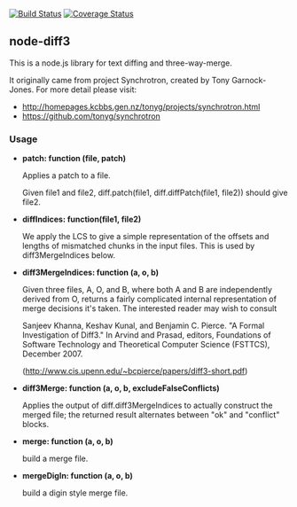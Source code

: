 [![Build Status](https://secure.travis-ci.org/bhousel/node-diff3.svg)](http://travis-ci.org/bhousel/node-diff3)
[![Coverage Status](https://coveralls.io/repos/github/bhousel/node-diff3/badge.svg?branch=master)](https://coveralls.io/github/bhousel/node-diff3?branch=master)

## node-diff3

This is a node.js library for text diffing and three-way-merge.

It originally came from project Synchrotron, created by Tony Garnock-Jones.
For more detail please visit:

- http://homepages.kcbbs.gen.nz/tonyg/projects/synchrotron.html
- https://github.com/tonyg/synchrotron

### Usage

* **patch: function (file, patch)**

  Applies a patch to a file.

  Given file1 and file2, diff.patch(file1,
  diff.diffPatch(file1, file2)) should give file2.

* **diffIndices: function(file1, file2)**

  We apply the LCS to give a simple representation of the
  offsets and lengths of mismatched chunks in the input
  files. This is used by diff3MergeIndices below.

* **diff3MergeIndices: function (a, o, b)**

  Given three files, A, O, and B, where both A and B are
  independently derived from O, returns a fairly complicated
  internal representation of merge decisions it's taken. The
  interested reader may wish to consult

  Sanjeev Khanna, Keshav Kunal, and Benjamin C. Pierce. "A
  Formal Investigation of Diff3." In Arvind and Prasad,
  editors, Foundations of Software Technology and Theoretical
  Computer Science (FSTTCS), December 2007.

  (http://www.cis.upenn.edu/~bcpierce/papers/diff3-short.pdf)

* **diff3Merge: function (a, o, b, excludeFalseConflicts)**

  Applies the output of diff.diff3MergeIndices to actually
  construct the merged file; the returned result alternates
  between "ok" and "conflict" blocks.

* **merge: function (a, o, b)**

  build a merge file.

* **mergeDigIn: function (a, o, b)**

  build a digin style merge file.
